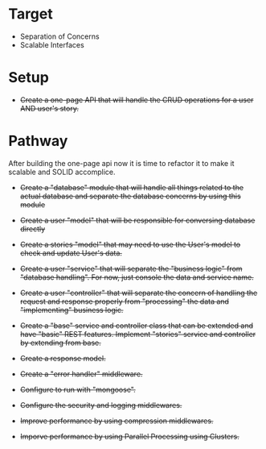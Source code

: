 # Target

-   Separation of Concerns
-   Scalable Interfaces

# Setup

-   ~~Create a one-page API that will handle the CRUD operations for a user AND user's story.~~

# Pathway

After building the one-page api now it is time to refactor it to make it scalable and SOLID accomplice.

-   ~~Create a "database" module that will handle all things related to the actual database and separate the database concerns by using this module~~

-   ~~Create a user "model" that will be responsible for conversing database directly~~

-   ~~Create a stories "model" that may need to use the User's model to check and update User's data.~~

-   ~~Create a user "service" that will separate the "business logic" from "database handling". For now, just console the data and service name.~~

-   ~~Create a user "controller" that will separate the concern of handling the request and response properly from "processing" the data and "implementing" business logic.~~

-   ~~Create a "base" service and controller class that can be extended and have "basic" REST features. Implement "stories" service and controller by extending from base.~~

-   ~~Create a response model.~~
-   ~~Create a "error handler" middleware.~~
-   ~~Configure to run with "mongoose".~~
-   ~~Configure the security and logging middlewares.~~
-   ~~Improve performance by using compression middlewares.~~
-   ~~Imporve performance by using Parallel Processing using Clusters.~~
